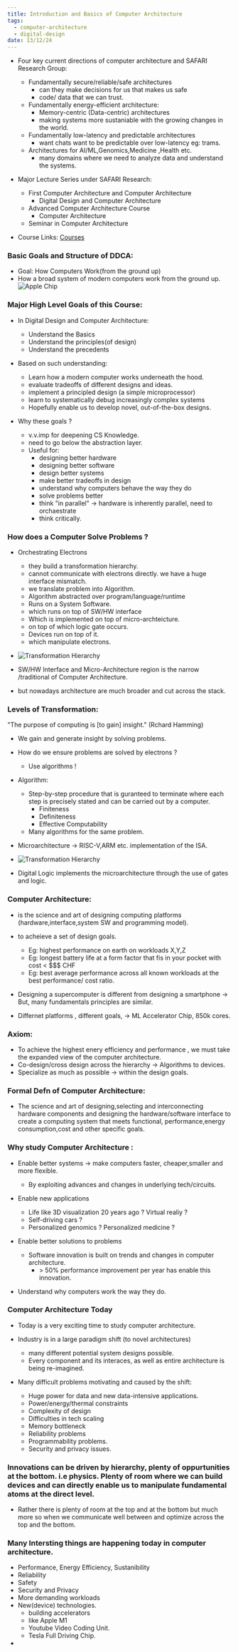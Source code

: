 ```yaml
---
title: Introduction and Basics of Computer Architecture
tags:
  - computer-architecture
  - digital-design
date: 13/12/24
---
```

- Four key current directions of computer architecture and SAFARI Research Group:
	- Fundamentally secure/reliable/safe architectures
		- can they make decisions for us that makes us safe
		- code/ data that we can trust.
	- Fundamentally energy-efficient architecture:
		- Memory-centric (Data-centric) architectures
		- making systems more sustaniable with the growing changes in the world.
	- Fundamentally low-latency and predictable architectures
		- want chats want to be predictable over low-latency eg: trams.
	- Architectures for AI/ML,Genomics,Medicine ,Health etc.
		- many domains where we need to analyze data and understand the systems.

- Major Lecture Series under SAFARI Research:
	- First Computer Architecture and Computer Architecture 
		- Digital Design and Computer Architecture
	- Advanced Computer Architecture Course 
		- Computer Architecture 
	- Seminar in Computer Architecture

- Course Links:
	[Courses](https://safari.ethz.ch/courses)

### Basic Goals and Structure of DDCA:
- Goal: How Computers Work(from the ground up)
- How a broad system of modern computers work from the ground up.
![Apple Chip](image.png)

### Major High Level Goals of this Course:

- In Digital Design and Computer Architecture:
	- Understand the Basics
	- Understand the principles(of design)
	- Understand the precedents

- Based on such understanding:
	- Learn how a modern computer works underneath the hood.
	- evaluate tradeoffs of different designs and ideas.
	- implement a principled design (a simple microprocessor)
	- learn to systematically debug increasingly complex systems 
	- Hopefully enable us to develop novel, out-of-the-box designs.

- Why these goals ?
	- v.v.imp for deepening CS Knowledge.
	- need to go below the abstraction layer.
	- Useful for:
		- designing better hardware
		- designing better software
		- design better systems 
		- make better tradeoffs in design 
		- understand why computers behave the way they do
		- solve problems better 
		- think "in parallel" -> hardware is inherently parallel, need to orchaestrate 
		- think critically.

### How does a Computer Solve Problems ?

- Orchestrating Electrons 
	- they build a transformation hierarchy.
	- cannot communicate with electrons directly. we have a huge interface mismatch.
	- we translate problem into Algorithm.
	- Algorithm abstracted over program/language/runtime
	- Runs on a System Software.
	- which runs on top of SW/HW interface 
	- Which is implemented on top of micro-archteicture.
	- on top of which logic gate occurs.
	- Devices run on top of it.
	- which manipulate electrons.

- ![Transformation Hierarchy](image-1.png)

- SW/HW Interface and Micro-Architecture region is the narrow /traditional of Computer Architecture.
- but nowadays architecture are much broader and cut across the stack.

### Levels of Transformation:

"The purpose of computing is [to gain] insight." (Rchard Hamming)
- We gain and generate insight by solving problems.
- How do we ensure problems are solved by electrons ?
	- Use algorithms !

- Algorithm:
	- Step-by-step procedure that is guranteed to terminate where each step is precisely stated and can be carried out by a computer.
		- Finiteness
		- Definiteness 
		- Effective Computability 
	- Many algorithms for the same problem.

- Microarchitecture -> RISC-V,ARM etc. implementation of the ISA.
- ![Transformation Hierarchy](image-2.png)
- Digital Logic implements the microarchitecture through the use of gates and logic.

### Computer Architecture:
- is the science and art of designing computing platforms (hardware,interface,system SW and programming model).
- to acheieve a set of design goals.
	- Eg: highest performance on earth on workloads X,Y,Z
	- Eg: longest battery life at a form factor that fis in your pocket with cost < $$$ CHF
	- Eg: best average performance across all known workloads at the best performance/ cost ratio.

- Designing a supercomputer is different from designing a smartphone -> But, many fundamentals principles are similar.

- Differnet platforms , different goals, -> ML Accelerator Chip, 850k cores.

### Axiom:
- To achieve the highest enery efficiency and performance , we must take the expanded view of the computer architecture.
- Co-design/cross design across the hierarchy -> Algorithms to devices.
- Specialize as much as possible -> within the design goals.

### Formal Defn of Computer Architecture:
- The science and art of designing,selecting and interconnecting hardware components and designing the hardware/software interface to create a computing system that meets functional, performance,energy consumption,cost and other specific goals.

### Why study Computer Architecture :

- Enable better systems -> make computers faster, cheaper,smaller and more flexible.
	- By exploiting advances and changes in underlying tech/circuits.
- Enable new applications
	- Life like 3D visualization 20 years ago ? Virtual realiy ?
	- Self-driving cars ?
	- Personalized genomics ? Personalized medicine ?

- Enable better solutions to problems
	- Software innovation is built on trends and changes in computer architecture.
		- \> 50% performance improvement per year has enable this innovation.

- Understand why computers work the way they do.

### Computer Architecture Today 
- Today is a very exciting time to study computer architecture.
- Industry is in a large paradigm shift (to novel architectures)
	- many different potential system designs possible.
	- Every component and its interaces, as well as entire architecture is being re-imagined.

- Many difficult problems motivating and caused by the shift:
	- Huge power for data and new data-intensive applications.
	- Power/energy/thermal constraints
	- Complexity of design 
	- Difficulties in tech scaling
	- Memory bottleneck
	- Reliability problems
	- Programmability problems.
	- Security and privacy issues.

### Innovations can be driven by hierarchy, plenty of oppurtunities at the bottom. i.e physics. Plenty of room where we can build devices and can directly enable us to manipulate fundamental atoms at the direct level.

- Rather there is plenty of room at the top and at the bottom but much more so when we communicate well between and optimize across the top and the bottom.

### Many Intersting things are happening today in computer architecture.

- Performance, Energy Efficiency, Sustanibility
- Reliability 
- Safety
- Security and Privacy 
- More demanding workloads
- New(device) technologies.
	- building accelerators
	- like Apple M1 
	- Youtube Video Coding Unit.
	- Tesla Full Driving Chip.
- 
